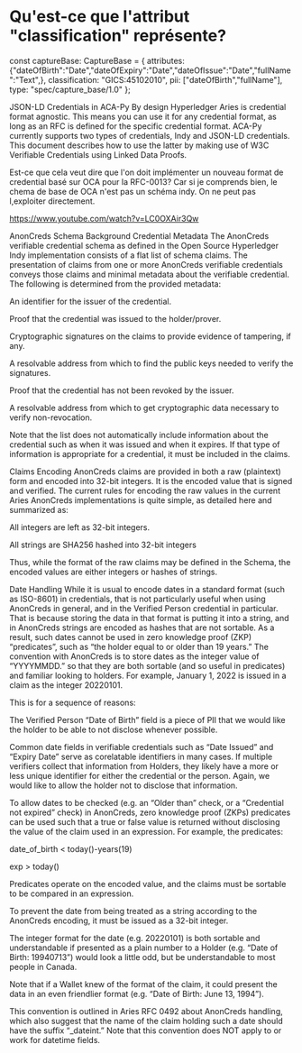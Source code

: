 # Qu'est-ce que l'attribut "classification" représente?
  const captureBase: CaptureBase = {
    attributes: {"dateOfBirth":"Date","dateOfExpiry":"Date","dateOfIssue":"Date","fullName":"Text",},
    classification: "GICS:45102010",
    pii: ["dateOfBirth","fullName"],
    type: "spec/capture_base/1.0"
  };

JSON-LD Credentials in ACA-Py
By design Hyperledger Aries is credential format agnostic. This means you can use it for any credential format, as long as an RFC is defined for the specific credential format. ACA-Py currently supports two types of credentials, Indy and JSON-LD credentials. This document describes how to use the latter by making use of W3C Verifiable Credentials using Linked Data Proofs.

Est-ce que cela veut dire que l'on doit implémenter un nouveau format de credential basé sur OCA pour la RFC-0013? Car si je comprends bien, le chema de base de OCA n'est pas un schéma indy. On ne peut pas l,exploiter directement.

https://www.youtube.com/watch?v=LC0OXAir3Qw

AnonCreds Schema Background
Credential Metadata
The AnonCreds verifiable credential schema as defined in the Open Source Hyperledger Indy implementation consists of a flat list of schema claims. The presentation of claims from one or more AnonCreds verifiable credentials conveys those claims and minimal metadata about the verifiable credential. The following is determined from the provided metadata:



An identifier for the issuer of the credential.

Proof that the credential was issued to the holder/prover.

Cryptographic signatures on the claims to provide evidence of tampering, if any.

A resolvable address from which to find the public keys needed to verify the signatures.

Proof that the credential has not been revoked by the issuer.

A resolvable address from which to get cryptographic data necessary to verify non-revocation.



Note that the list does not automatically include information about the credential such as when it was issued and when it expires. If that type of information is appropriate for a credential, it must be included in the claims.

Claims Encoding
AnonCreds claims are provided in both a raw (plaintext) form and encoded into 32-bit integers. It is the encoded value that is signed and verified. The current rules for encoding the raw values in the current Aries AnonCreds implementations is quite simple, as detailed here and summarized as:



All integers are left as 32-bit integers.

All strings are SHA256 hashed into 32-bit integers



Thus, while the format of the raw claims may be defined in the Schema, the encoded values are either integers or hashes of strings.

Date Handling
While it is usual to encode dates in a standard format (such as ISO-8601) in credentials, that is not particularly useful when using AnonCreds in general, and in the Verified Person credential in particular. That is because storing the data in that format is putting it into a string, and in AnonCreds strings are encoded as hashes that are not sortable. As a result, such dates cannot be used in zero knowledge proof (ZKP) “predicates”, such as “the holder equal to or older than 19 years.” The convention with AnonCreds is to store dates as the integer value of “YYYYMMDD.” so that they are both sortable (and so useful in predicates) and familiar looking to holders. For example, January 1, 2022 is issued in a claim as the integer 20220101.



This is for a sequence of reasons:



The Verified Person “Date of Birth” field is a piece of PII that we would like the holder to be able to not disclose whenever possible.

Common date fields in verifiable credentials such as “Date Issued” and “Expiry Date” serve as corelatable identifiers in many cases. If multiple verifiers collect that information from Holders, they likely have a more or less unique identifier for either the credential or the person. Again, we would like to allow the holder not to disclose that information.

To allow dates to be checked (e.g. an “Older than” check, or a “Credential not expired” check) in AnonCreds, zero knowledge proof (ZKPs) predicates can be used such that a true or false value is returned without disclosing the value of the claim used in an expression. For example, the predicates:

date_of_birth < today()-years(19)

exp > today()

Predicates operate on the encoded value, and the claims must be sortable to be compared in an expression.

To prevent the date from being treated as a string according to the AnonCreds encoding, it must be issued as a 32-bit integer.

The integer format for the date (e.g. 20220101) is both sortable and understandable if presented as a plain number to a Holder (e.g. “Date of Birth: 19940713”) would look a little odd, but be understandable to most people in Canada.

Note that if a Wallet knew of the format of the claim, it could present the data in an even friendlier format (e.g. “Date of Birth: June 13, 1994”).



This convention is outlined in Aries RFC 0492 about AnonCreds handling, which also suggest that the name of the claim holding such a date should have the suffix “_dateint.” Note that this convention does NOT apply to or work for datetime fields.
